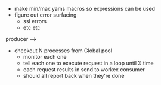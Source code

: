 * make min/max yams macros so expressions can be used
* figure out error surfacing
  * ssl errors
  * etc etc

producer -->
  * checkout N processes from Global pool
    * monitor each one
    * tell each one to execute request in a loop
      until X time
    * each request results in send to workex consumer
    * should all report back when they're done


